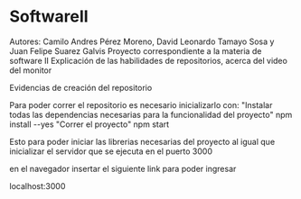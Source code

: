 # SoftwareII
Autores: Camilo Andres Pérez Moreno, David Leonardo Tamayo Sosa y Juan Felipe Suarez Galvis
Proyecto correspondiente a la materia de software II
Explicación de las habilidades de repositorios, acerca del video del monitor

Evidencias de creación del repositorio


Para poder correr el repositorio es necesario inicializarlo con:
"Instalar todas las dependencias necesarias para la funcionalidad del proyecto"
npm install --yes 
"Correr el proyecto"
npm start 


Esto para poder iniciar las librerias necesarias del proyecto al igual que inicializar el servidor que se ejecuta en el puerto 3000

en el navegador insertar el siguiente link para poder ingresar 

localhost:3000

